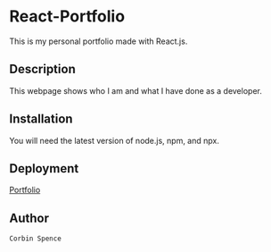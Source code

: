 # React-Portfolio

This is my personal portfolio made with React.js.

## Description

This webpage shows who I am and what I have done as a developer. 

## Installation

You will need the latest version of node.js, npm, and npx.

## Deployment

[Portfolio](http//CorbinSpence.github.io/portfolio)

## Author

    Corbin Spence